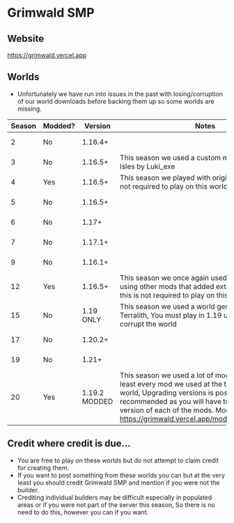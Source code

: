 # Grimwald SMP

## Website
https://grimwald.vercel.app

## Worlds

- Unfortunately we have run into issues in the past with losing/corruption of our world downloads before backing them up so some worlds are missing.

| Season | Modded? | Version | Notes | Link |
|--------|---------|---------|-------|------|
| 2      | No      | 1.16.4+ |       | https://github.com/Grimwald-SMP/Season-2-World |
| 3      | No      | 1.16.5+ | This season we used a custom map, Wandering Isles by Luki_exe | https://github.com/Grimwald-SMP/Season-3-World |
| 4      | Yes     | 1.16.5+ | This season we played with origins mod, but it is not required to play on this world. | https://github.com/Grimwald-SMP/Season-4-World |
| 5      | No      | 1.16.5+ |       | https://github.com/Grimwald-SMP/Season-5-World |
| 6      | No      | 1.17+   |       | https://github.com/Grimwald-SMP/Season-6-World |
| 7      | No      | 1.17.1+ |       | https://github.com/Grimwald-SMP/Season-7-World |
| 9      | No      | 1.16.1+ |       | https://github.com/Grimwald-SMP/Season-9-World |
| 12     | Yes     | 1.16.5+ | This season we once again used origins, this time using other mods that added extra classes, Again this is not required to play on this world. | https://github.com/Grimwald-SMP/Season-12-World |
| 15     | No      | 1.19 ONLY | This season we used a world gen datapack called Terralith, You must play in 1.19 upgrading will corrupt the world | https://github.com/Grimwald-SMP/Season-15-World |
| 17     | No      | 1.20.2+ |       | https://github.com/Grimwald-SMP/Season-17-World |
| 19     | No      | 1.21+   |       | https://github.com/Grimwald-SMP/Season-19-World |
| 20     | Yes     | 1.19.2 MODDED | This season we used a lot of mods, You will need at least every mod we used at the time to play on this world, Upgrading versions is possible but not recommended as you will have to find a new version of each of the mods. Modlist: https://grimwald.vercel.app/modlists/S20Mods.html | https://github.com/Grimwald-SMP/Season-20-World |

## Credit where credit is due...

- You are free to play on these worlds but do not attempt to claim credit for creating them.
- If you want to post something from these worlds you can but at the very least you should credit Grimwald SMP and mention if you were not the builder.
- Crediting individual builders may be difficult especially in populated areas or if you were not part of the server this season, So there is no need to do this, however you can if you want. 
